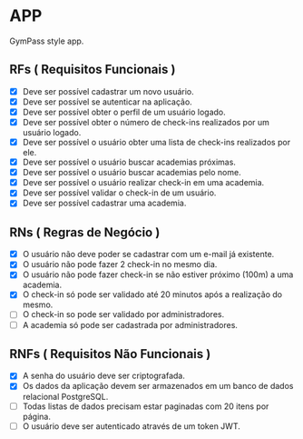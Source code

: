 # APP

GymPass style app.

## RFs ( Requisitos Funcionais )

- [x] Deve ser possível cadastrar um novo usuário.
- [x] Deve ser possível se autenticar na aplicação.
- [x] Deve ser possível obter o perfil de um usuário logado.
- [x] Deve ser possível obter o número de check-ins realizados por um usuário logado.
- [x] Deve ser possível o usuário obter uma lista de check-ins realizados por ele.
- [x] Deve ser possível o usuário buscar academias próximas.
- [x] Deve ser possível o usuário buscar academias pelo nome.
- [x] Deve ser possível o usuário realizar check-in em uma academia.
- [x] Deve ser possível validar o check-in de um usuário.
- [x] Deve ser possível cadastrar uma academia.

## RNs ( Regras de Negócio )

- [x] O usuário não deve poder se cadastrar com um e-mail já existente.
- [x] O usuário não pode fazer 2 check-in no mesmo dia.
- [x] O usuário não pode fazer check-in se não estiver próximo (100m) a uma academia.
- [x] O check-in só pode ser validado até 20 minutos após a realização do mesmo.
- [ ] O check-in so pode ser validado por administradores.
- [ ] A academia só pode ser cadastrada por administradores.

## RNFs ( Requisitos Não Funcionais )

- [x] A senha do usuário deve ser criptografada.
- [x] Os dados da aplicação devem ser armazenados em um banco de dados relacional PostgreSQL.
- [ ] Todas listas de dados precisam estar paginadas com 20 itens por página.
- [ ] O usuário deve ser autenticado através de um token JWT.
